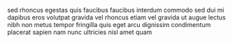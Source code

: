 sed rhoncus egestas quis faucibus faucibus interdum commodo sed dui mi dapibus
eros volutpat gravida vel rhoncus etiam vel gravida ut augue lectus nibh non
metus tempor fringilla quis eget arcu dignissim condimentum placerat sapien nam
nunc ultricies nisl amet quam